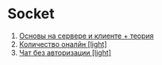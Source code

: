# Socket

1. [Основы на сервере и клиенте + теория](./BASE.MD)
2. [Количество оналйн [light]](./COUNT_ONLINE.MD)  
3. [Чат без авторизации [light]](./CHAT.MD)